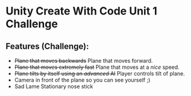 # Unity Create With Code Unit 1 Challenge


## Features (Challenge):
* ~~Plane that moves backwards~~ Plane that moves forward.
* ~~Plane that moves extremely fast~~ Plane that moves at a *nice* speed.
* ~~Plane tilts by itself using an *advanced* AI~~ Player controls tilt of plane.
* Camera in front of the plane so you can see yourself ;)
* Sad Lame Stationary nose stick